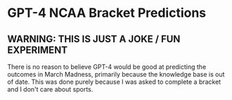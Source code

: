# GPT-4 NCAA Bracket Predictions
## WARNING: THIS IS JUST A JOKE / FUN EXPERIMENT
There is no reason to believe GPT-4 would be good at predicting the outcomes in March Madness, primarily because the knowledge base is out of date. This was done purely because I was asked to complete a bracket and I don't care about sports. 


